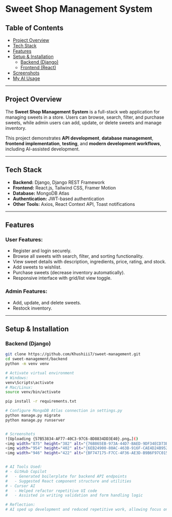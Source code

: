 # Sweet Shop Management System

## Table of Contents
- [Project Overview](#project-overview)  
- [Tech Stack](#tech-stack)  
- [Features](#features)  
- [Setup & Installation](#setup--installation)  
  - [Backend (Django)](#backend-django)  
  - [Frontend (React)](#frontend-react)  
- [Screenshots](#screenshots)  
- [My AI Usage](#my-ai-usage)  
---

## Project Overview
The **Sweet Shop Management System** is a full-stack web application for managing sweets in a store. Users can browse, search, filter, and purchase sweets, while admin users can add, update, or delete sweets and manage inventory.  

This project demonstrates **API development**, **database management**, **frontend implementation**, **testing**, and **modern development workflows**, including AI-assisted development.

---

## Tech Stack
- **Backend:** Django, Django REST Framework  
- **Frontend:** React.js, Tailwind CSS, Framer Motion  
- **Database:** MongoDB Atlas  
- **Authentication:** JWT-based authentication  
- **Other Tools:** Axios, React Context API, Toast notifications  

---

## Features

### User Features:
- Register and login securely.
- Browse all sweets with search, filter, and sorting functionality.
- View sweet details with description, ingredients, price, rating, and stock.
- Add sweets to wishlist.
- Purchase sweets (decrease inventory automatically).
- Responsive interface with grid/list view toggle.

### Admin Features:
- Add, update, and delete sweets.
- Restock inventory.

---

## Setup & Installation

### Backend (Django)
```bash
git clone https://github.com/Khushiii7/sweet-management.git
cd sweet-management/backend
python -m venv venv

# Activate virtual environment
# Windows:
venv\Scripts\activate
# Mac/Linux:
source venv/bin/activate

pip install -r requirements.txt

# Configure MongoDB Atlas connection in settings.py
python manage.py migrate
python manage.py runserver


# Screenshots
![Uploading {57B53834-AF77-40C3-97C6-8D8834DD3E40}.png…]()
<img width="875" height="382" alt="{76B865EB-973A-44D7-BAED-9DF34ECD73BF}" src="https://github.com/user-attachments/assets/cbeac1cc-80c5-41d0-95a6-dfb230971e2e" />
<img width="954" height="402" alt="{6EB24900-80AC-463B-916F-CAE4D24B9527}" src="https://github.com/user-attachments/assets/0d770555-1a8b-4abb-9f4d-8e6cee96b07e" />
<img width="946" height="422" alt="{BF747175-F7CC-4F36-AE3D-B9B6F97C015A}" src="https://github.com/user-attachments/assets/c76a427e-1caa-4846-a9e4-3cc4a2d60db9" />


# AI Tools Used:
# - GitHub Copilot
#   - Generated boilerplate for backend API endpoints
#   - Suggested React component structure and utilities
# - Cursor AI
#   - Helped refactor repetitive UI code
#   - Assisted in writing validation and form handling logic

# Reflection:
# AI sped up development and reduced repetitive work, allowing focus on integration, testing, and UI/UX improvements.


